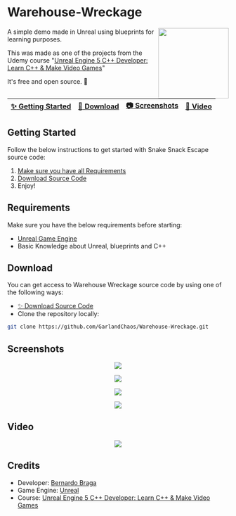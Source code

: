 # Warehouse-Wreckage

<img align="right" src="https://i.imgur.com/NkNam7t.png" height=160/>

A simple demo made in Unreal using blueprints for learning purposes.

This was made as one of the projects from the Udemy course "[Unreal Engine 5 C++ Developer: Learn C++ & Make Video Games](https://www.udemy.com/share/101Weu3@DvrmCJo_qKi26nlbbZidlJkY1pMsT5XeGvDFjCvL_QhySfbnB2bRSGloAR5LWcX9/)"

It's free and open source. :clap:

| [:sparkles: Getting Started](#getting-started) | [:rocket: Download](#download) | [:camera: Screenshots](#screenshots) | [:movie_camera: Video](#video) |
| --------------- | -------- |  -------- |  -------- |

## Getting Started

Follow the below instructions to get started with Snake Snack Escape source code:

1. [Make sure you have all Requirements](#requirements)
2. [Download Source Code](#download)
3. Enjoy!

## Requirements

Make sure you have the below requirements before starting:

- [Unreal Game Engine](https://www.unrealengine.com/)
- Basic Knowledge about Unreal, blueprints and C++

## Download

You can get access to Warehouse Wreckage source code by using one of the following ways:

- [:sparkles: Download Source Code](https://github.com/GarlandChaos/Warehouse-Wreckage/archive/refs/heads/main.zip)
- Clone the repository locally:

```bash
git clone https://github.com/GarlandChaos/Warehouse-Wreckage.git
```
## Screenshots

<p align="center">
  <img src="https://i.imgur.com/lSwbYMv.png"/>
</p>

<p align="center">
  <img src="https://i.imgur.com/rIxOiXX.png"/>
</p>

<p align="center">
  <img src="https://i.imgur.com/G9ArVFK.png"/>
</p>

<p align="center">
  <img src="https://i.imgur.com/NkNam7t.png"/>
</p>

## Video

<a href="https://www.youtube.com/watch?v=JTAp8ouCzZA" target="_blank">
  <p align="center">
    <img src="https://i.imgur.com/6z7ybn8.png"/>
  </p>
</a>

## Credits

- Developer: [Bernardo Braga](https://bernardobraga.com/)
- Game Engine: [Unreal](https://www.unrealengine.com/)
- Course: [Unreal Engine 5 C++ Developer: Learn C++ & Make Video Games](https://www.udemy.com/share/101Weu3@DvrmCJo_qKi26nlbbZidlJkY1pMsT5XeGvDFjCvL_QhySfbnB2bRSGloAR5LWcX9/)
